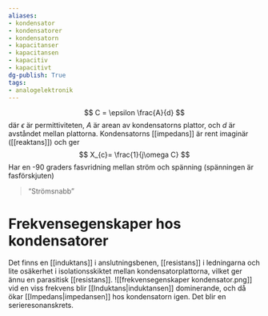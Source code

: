 ```yaml
---
aliases: 
- kondensator
- kondensatorer
- kondensatorn
- kapacitanser
- kapacitansen
- kapacitiv
- kapacitivt
dg-publish: True
tags: 
- analogelektronik
---
```

$$
C = \epsilon \frac{A}{d}
$$
där $\epsilon$ är permittiviteten, $A$ är arean av kondensatorns plattor, och $d$ är avståndet mellan plattorna. Kondensatorns [[impedans]] är rent imaginär ([[reaktans]]) och ger
$$
X_{c}= \frac{1}{j\omega C}
$$
Har en -90 graders fasvridning mellan ström och spänning (spänningen är fasförskjuten)
> “Strömsnabb”

# Frekvensegenskaper hos kondensatorer
Det finns en [[induktans]] i anslutningsbenen, [[resistans]] i ledningarna och lite osäkerhet i isolationsskiktet mellan kondensatorplattorna, vilket ger ännu en parasitisk [[resistans]]. 
![[frekvensegenskaper kondensator.png]]
vid en viss frekvens blir [[Induktans|induktansen]] dominerande, och då ökar [[Impedans|impedansen]] hos kondensatorn igen. Det blir en serieresonanskrets.